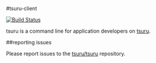 #tsuru-client

[![Build Status](https://travis-ci.org/tsuru/tsuru-client.png?branch=master)](https://travis-ci.org/tsuru/tsuru-client)

tsuru is a command line for application developers on
[tsuru](https://github.com/tsuru/tsuru).

##reporting issues

Please report issues to the
[tsuru/tsuru](https://github.com/tsuru/tsuru/issues) repository.
